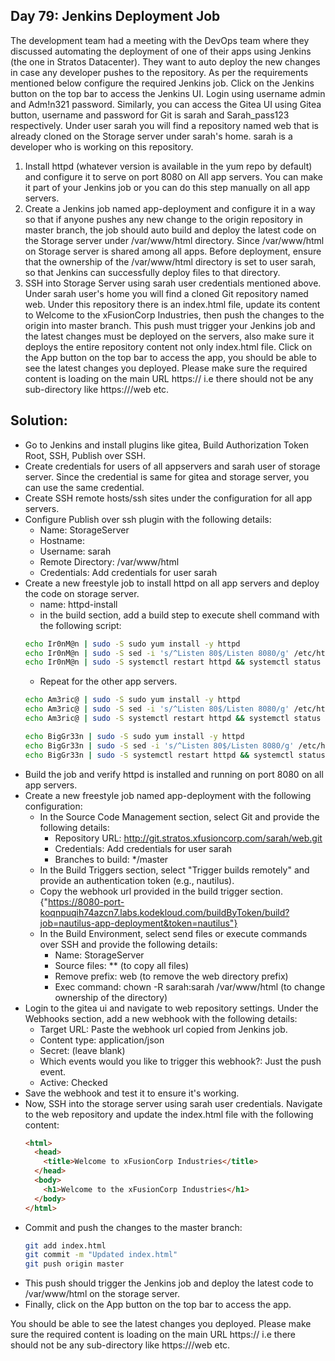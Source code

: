 ## Day 79: Jenkins Deployment Job

The development team had a meeting with the DevOps team where they discussed automating the deployment of one of their apps using Jenkins (the one in Stratos Datacenter). They want to auto deploy the new changes in case any developer pushes to the repository. As per the requirements mentioned below configure the required Jenkins job.
Click on the Jenkins button on the top bar to access the Jenkins UI. Login using username admin and Adm!n321 password.
Similarly, you can access the Gitea UI using Gitea button, username and password for Git is sarah and Sarah_pass123 respectively. Under user sarah you will find a repository named web that is already cloned on the Storage server under sarah's home. sarah is a developer who is working on this repository.
1. Install httpd (whatever version is available in the yum repo by default) and configure it to serve on port 8080 on All app servers. You can make it part of your Jenkins job or you can do this step manually on all app servers.
2. Create a Jenkins job named app-deployment and configure it in a way so that if anyone pushes any new change to the origin repository in master branch, the job should auto build and deploy the latest code on the Storage server under /var/www/html directory. Since /var/www/html on Storage server is shared among all apps.
Before deployment, ensure that the ownership of the /var/www/html directory is set to user sarah, so that Jenkins can successfully deploy files to that directory.
3. SSH into Storage Server using sarah user credentials mentioned above. Under sarah user's home you will find a cloned Git repository named web. Under this repository there is an index.html file, update its content to Welcome to the xFusionCorp Industries, then push the changes to the origin into master branch. This push must trigger your Jenkins job and the latest changes must be deployed on the servers, also make sure it deploys the entire repository content not only index.html file.
Click on the App button on the top bar to access the app, you should be able to see the latest changes you deployed. Please make sure the required content is loading on the main URL https://<LBR-URL> i.e there should not be any sub-directory like https://<LBR-URL>/web etc.

## Solution:

- Go to Jenkins and install plugins like gitea, Build Authorization Token Root, SSH, Publish over SSH.
- Create credentials for users of all appservers and sarah user of storage server. Since the credential is same for gitea and storage server, you can use the same credential.
- Create SSH remote hosts/ssh sites under the configuration for all app servers.
- Configure Publish over ssh plugin with the following details:
  - Name: StorageServer
  - Hostname: <Storage-Server-IP>
  - Username: sarah
  - Remote Directory: /var/www/html
  - Credentials: Add credentials for user sarah
- Create a new freestyle job to install httpd on all app servers and deploy the code on storage server.
  - name: httpd-install
  - in the build section, add a build step to execute shell command with the following script:
  ```bash
  echo Ir0nM@n | sudo -S sudo yum install -y httpd 
  echo Ir0nM@n | sudo -S sed -i 's/^Listen 80$/Listen 8080/g' /etc/httpd/conf/httpd.conf
  echo Ir0nM@n | sudo -S systemctl restart httpd && systemctl status httpd
  ```
  - Repeat for the other app servers.
  ```bash
  echo Am3ric@ | sudo -S sudo yum install -y httpd
  echo Am3ric@ | sudo -S sed -i 's/^Listen 80$/Listen 8080/g' /etc/httpd/conf/httpd.conf
  echo Am3ric@ | sudo -S systemctl restart httpd && systemctl status httpd
  ```
  ```bash
  echo BigGr33n | sudo -S sudo yum install -y httpd
  echo BigGr33n | sudo -S sed -i 's/^Listen 80$/Listen 8080/g' /etc/httpd/conf/httpd.conf
  echo BigGr33n | sudo -S systemctl restart httpd && systemctl status httpd
  ```
- Build the job and verify httpd is installed and running on port 8080 on all app servers.
- Create a new freestyle job named app-deployment with the following configuration:
  - In the Source Code Management section, select Git and provide the following details:
    - Repository URL: http://git.stratos.xfusioncorp.com/sarah/web.git
    - Credentials: Add credentials for user sarah
    - Branches to build: */master
  - In the Build Triggers section, select "Trigger builds remotely" and provide an authentication token (e.g., nautilus).
  - Copy the webhook url provided in the build trigger section. {"https://8080-port-koqnpuqih74azcn7.labs.kodekloud.com/buildByToken/build?job=nautilus-app-deployment&token=nautilus"}
  - In the Build Environment, select send files or execute commands over SSH and provide the following details:
    - Name: StorageServer
    - Source files: ** (to copy all files)
    - Remove prefix: web (to remove the web directory prefix)
    - Exec command: chown -R sarah:sarah /var/www/html (to change ownership of the directory)
- Login to the gitea ui and navigate to web repository settings. Under the Webhooks section, add a new webhook with the following details:
  - Target URL: Paste the webhook url copied from Jenkins job.
  - Content type: application/json
  - Secret: (leave blank)
  - Which events would you like to trigger this webhook?: Just the push event.
  - Active: Checked
- Save the webhook and test it to ensure it's working.
- Now, SSH into the storage server using sarah user credentials. Navigate to the web repository and update the index.html file with the following content:
  ```html
  <html>
    <head>
      <title>Welcome to xFusionCorp Industries</title>
    </head>
    <body>
      <h1>Welcome to the xFusionCorp Industries</h1>
    </body>
  </html>
  ```
- Commit and push the changes to the master branch:
  ```bash
  git add index.html
  git commit -m "Updated index.html"
  git push origin master
  ```
- This push should trigger the Jenkins job and deploy the latest code to /var/www/html on the storage server.
- Finally, click on the App button on the top bar to access the app.

You should be able to see the latest changes you deployed. Please make sure the required content is loading on the main URL https://<LBR-URL> i.e there should not be any sub-directory like https://<LBR-URL>/web etc.